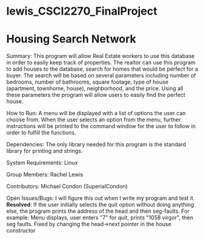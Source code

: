 # lewis_CSCI2270_FinalProject
# Housing Search Network

Summary:
This program will allow Real Estate workers to use this database in order to easily keep track of properties. The realtor can use this program to add houses to the database, search for homes that would be perfect for a buyer. The search will be based on several parameters including number of bedrooms, number of bathrooms, square footage, type of house (apartment, townhome, house), neighborhood, and the price. Using all these parameters the program will allow users to easily find the perfect house.

How to Run:
A menu will be displayed with a list of options the user can choose from. When the user selects an option from the menu, further instructions will be printed to the command window for the user to follow in order to fulfill the functions.

Dependencies:
The only library needed for this program is the standard library for printing and strings.

System Requirements:
Linux

Group Members:
Rachel Lewis

Contributors:
Michael Condon (SuperialCondon)

Open Issues/Bugs:
I will figure this out when I write my program and test it.
**Resolved**: If the user initially selects the quit option without doing anything else, the program prints the address of the head and then seg-faults. For example: Menu displays, user enters "7" for quit, prints "1058 virgor", then seg faults.
		Fixed by changing the head->next pointer in the house constructor

